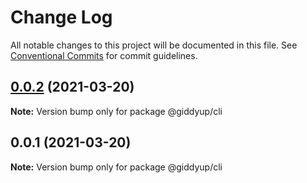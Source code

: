 # Change Log

All notable changes to this project will be documented in this file.
See [Conventional Commits](https://conventionalcommits.org) for commit guidelines.

## [0.0.2](https://github.com/tokenrodeo/Rodeo/compare/@giddyup/cli@0.0.1...@giddyup/cli@0.0.2) (2021-03-20)

**Note:** Version bump only for package @giddyup/cli





## 0.0.1 (2021-03-20)

**Note:** Version bump only for package @giddyup/cli

